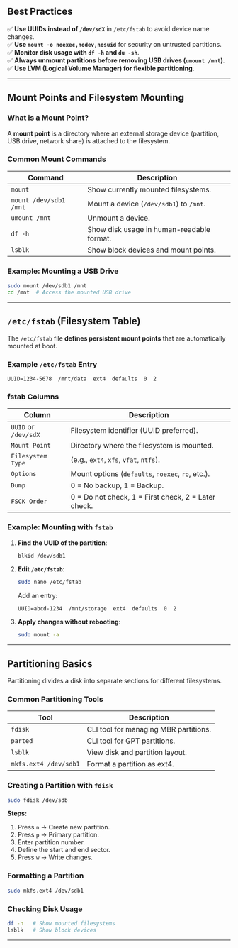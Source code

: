 ## **Best Practices**
✅ **Use UUIDs instead of `/dev/sdX`** in `/etc/fstab` to avoid device name changes.  
✅ **Use `mount -o noexec,nodev,nosuid`** for security on untrusted partitions.  
✅ **Monitor disk usage with `df -h` and `du -sh`**.  
✅ **Always unmount partitions before removing USB drives (`umount /mnt`)**.  
✅ **Use LVM (Logical Volume Manager) for flexible partitioning**.  

---

## **Mount Points and Filesystem Mounting**
### **What is a Mount Point?**
A **mount point** is a directory where an external storage device (partition, USB drive, network share) is attached to the filesystem.

### **Common Mount Commands**
| Command | Description |
|---------|-------------|
| `mount` | Show currently mounted filesystems. |
| `mount /dev/sdb1 /mnt` | Mount a device (`/dev/sdb1`) to `/mnt`. |
| `umount /mnt` | Unmount a device. |
| `df -h` | Show disk usage in human-readable format. |
| `lsblk` | Show block devices and mount points. |

### **Example: Mounting a USB Drive**
```bash
sudo mount /dev/sdb1 /mnt
cd /mnt  # Access the mounted USB drive
```

---

## **`/etc/fstab` (Filesystem Table)**
The `/etc/fstab` file **defines persistent mount points** that are automatically mounted at boot.

### **Example `/etc/fstab` Entry**
```plaintext
UUID=1234-5678  /mnt/data  ext4  defaults  0  2
```

### **fstab Columns**
| Column | Description |
|--------|-------------|
| `UUID` or `/dev/sdX` | Filesystem identifier (UUID preferred). |
| `Mount Point` | Directory where the filesystem is mounted. |
| `Filesystem Type` | (e.g., `ext4`, `xfs`, `vfat`, `ntfs`). |
| `Options` | Mount options (`defaults`, `noexec`, `ro`, etc.). |
| `Dump` | 0 = No backup, 1 = Backup. |
| `FSCK Order` | 0 = Do not check, 1 = First check, 2 = Later check. |

### **Example: Mounting with `fstab`**
1. **Find the UUID of the partition**:
   ```bash
   blkid /dev/sdb1
   ```
2. **Edit `/etc/fstab`**:
   ```bash
   sudo nano /etc/fstab
   ```
   Add an entry:
   ```plaintext
   UUID=abcd-1234  /mnt/storage  ext4  defaults  0  2
   ```
3. **Apply changes without rebooting**:
   ```bash
   sudo mount -a
   ```

---

## **Partitioning Basics**
Partitioning divides a disk into separate sections for different filesystems.

### **Common Partitioning Tools**
| Tool | Description |
|------|-------------|
| `fdisk` | CLI tool for managing MBR partitions. |
| `parted` | CLI tool for GPT partitions. |
| `lsblk` | View disk and partition layout. |
| `mkfs.ext4 /dev/sdb1` | Format a partition as ext4. |

### **Creating a Partition with `fdisk`**
```bash
sudo fdisk /dev/sdb
```
**Steps:**
1. Press `n` → Create new partition.
2. Press `p` → Primary partition.
3. Enter partition number.
4. Define the start and end sector.
5. Press `w` → Write changes.

### **Formatting a Partition**
```bash
sudo mkfs.ext4 /dev/sdb1
```

### **Checking Disk Usage**
```bash
df -h   # Show mounted filesystems
lsblk   # Show block devices
```

---
